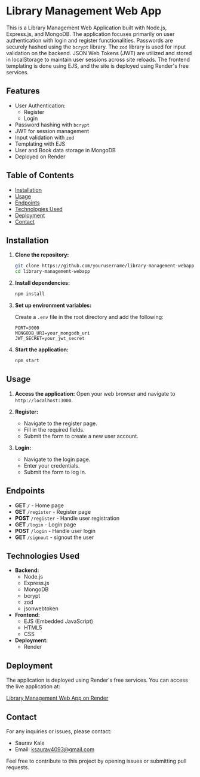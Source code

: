 
# Library Management Web App

This is a Library Management Web Application built with Node.js, Express.js, and MongoDB. The application focuses primarily on user authentication with login and register functionalities. Passwords are securely hashed using the `bcrypt` library. The `zod` library is used for input validation on the backend. JSON Web Tokens (JWT) are utilized and stored in localStorage to maintain user sessions across site reloads. The frontend templating is done using EJS, and the site is deployed using Render's free services.

## Features

- User Authentication:
  - Register
  - Login
- Password hashing with `bcrypt`
- JWT for session management
- Input validation with `zod`
- Templating with EJS
- User and Book data storage in MongoDB
- Deployed on Render

## Table of Contents

- [Installation](#installation)
- [Usage](#usage)
- [Endpoints](#endpoints)
- [Technologies Used](#technologies-used)
- [Deployment](#deployment)
- [Contact](#contact)

## Installation

1. **Clone the repository:**
    ```bash
    git clone https://github.com/yourusername/library-management-webapp.git
    cd library-management-webapp
    ```

2. **Install dependencies:**
    ```bash
    npm install
    ```

3. **Set up environment variables:**

    Create a `.env` file in the root directory and add the following:
    ```plaintext
    PORT=3000
    MONGODB_URI=your_mongodb_uri
    JWT_SECRET=your_jwt_secret
    ```

4. **Start the application:**
    ```bash
    npm start
    ```

## Usage

1. **Access the application:**
    Open your web browser and navigate to `http://localhost:3000`.

2. **Register:**
    - Navigate to the register page.
    - Fill in the required fields.
    - Submit the form to create a new user account.

3. **Login:**
    - Navigate to the login page.
    - Enter your credentials.
    - Submit the form to log in.

## Endpoints

- **GET** `/` - Home page
- **GET** `/register` - Register page
- **POST** `/register` - Handle user registration
- **GET** `/login` - Login page
- **POST** `/login` - Handle user login
- **GET** `/signout` - signout the user

## Technologies Used

- **Backend:**
  - Node.js
  - Express.js
  - MongoDB
  - bcrypt
  - zod
  - jsonwebtoken
- **Frontend:**
  - EJS (Embedded JavaScript)
  - HTML5
  - CSS
- **Deployment:**
  - Render

## Deployment

The application is deployed using Render's free services. You can access the live application at:

[Library Management Web App on Render](https://your-render-url.com)

## Contact

For any inquiries or issues, please contact:

- Saurav Kale
- Email: ksaurav4093@gmail.com

Feel free to contribute to this project by opening issues or submitting pull requests.

